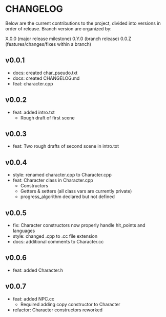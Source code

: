 # CHANGELOG
Below are the current contributions to the project, divided into versions in order of release. Branch version are organized by:

X.0.0 (major release milestone)
0.Y.0 (branch release)
0.0.Z (features/changes/fixes within a branch)

## v0.0.1
- docs: created char_pseudo.txt
- docs: created CHANGELOG.md
- feat: character.cpp

## v0.0.2
- feat: added intro.txt
  - Rough draft of first scene

## v0.0.3
- feat: Two rough drafts of second scene in intro.txt

## v0.0.4
- style: renamed character.cpp to Character.cpp
- feat: Character class in Character.cpp
  - Constructors
  - Getters & setters (all class vars are currently private)
  - progress_algorithm declared but not defined

## v0.0.5
- fix: Character constructors now properly handle hit_points and languages
- style: changed .cpp to .cc file extension
- docs: additional comments to Character.cc

## v0.0.6
- feat: added Character.h

## v0.0.7
- feat: added NPC.cc
  - Required adding copy constructor to Character
- refactor: Character constructors reworked